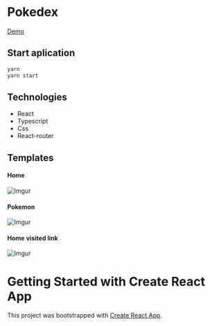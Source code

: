 # Pokedex
[Demo](https://pokedex-react-ts.netlify.app)

## Start aplication
```bash
yarn
yarn start
```

## Technologies
- React
- Typescript
- Css
- React-router

## Templates

#### Home
![Imgur](https://i.imgur.com/W443JMM.png)

#### Pokemon
![Imgur](https://i.imgur.com/3Pp3XT4.png)

#### Home visited link
![Imgur](https://i.imgur.com/Jr5hXTP.png)


# Getting Started with Create React App

This project was bootstrapped with [Create React App](https://github.com/facebook/create-react-app).

